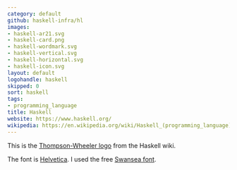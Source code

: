 ```yaml
---
category: default
github: haskell-infra/hl
images:
- haskell-ar21.svg
- haskell-card.png
- haskell-wordmark.svg
- haskell-vertical.svg
- haskell-horizontal.svg
- haskell-icon.svg
layout: default
logohandle: haskell
skipped: 0
sort: haskell
tags:
- programming_language
title: Haskell
website: https://www.haskell.org/
wikipedia: https://en.wikipedia.org/wiki/Haskell_(programming_language)
---
```


This is the [Thompson-Wheeler logo](http://www.haskell.org/haskellwiki/Thompson-Wheeler_logo) from the Haskell wiki.

The font is [Helvetica](http://www.myfonts.com/fonts/linotype/helvetica/bold/?refby=vectorlogozone).  I used the free [Swansea font](http://www.fontspace.com/roger-white/swansea).
